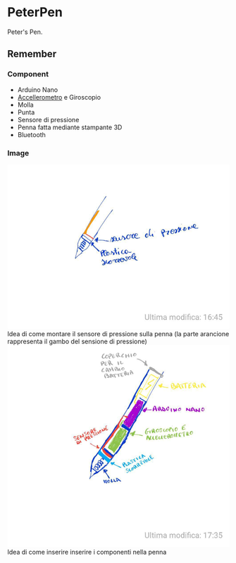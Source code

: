 # PeterPen
Peter's Pen.

## Remember
### Component
- Arduino Nano
- [Accellerometro](https://www.amazon.it/Aukru-MPU-6050-Giroscopio-Accelerometro-Arduino/dp/B00PL70P7K/ref=sr_1_1?ie=UTF8&qid=1544976248&sr=8-1&keywords=accellerometro) e Giroscopio
- Molla
- Punta
- Sensore di pressione
- Penna fatta mediante stampante 3D
- Bluetooth


### Image

![Image](img/penna.jpg)
Idea di come montare il sensore di pressione sulla penna (la parte arancione rappresenta il gambo del sensione di pressione)
![Image](img/penna_completa.jpg)
Idea di come inserire inserire i componenti nella penna
